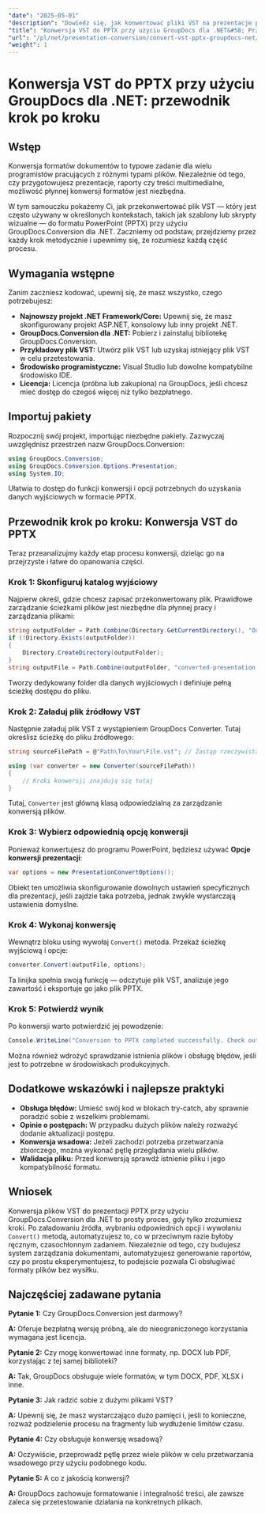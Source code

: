 ```yaml
---
"date": "2025-05-01"
"description": "Dowiedz się, jak konwertować pliki VST na prezentacje programu PowerPoint za pomocą GroupDocs.Conversion for .NET dzięki temu kompleksowemu przewodnikowi."
"title": "Konwersja VST do PPTX przy użyciu GroupDocs dla .NET&#58; Przewodnik krok po kroku"
"url": "/pl/net/presentation-conversion/convert-vst-pptx-groupdocs-net/"
"weight": 1
---
```


# Konwersja VST do PPTX przy użyciu GroupDocs dla .NET: przewodnik krok po kroku

## Wstęp

Konwersja formatów dokumentów to typowe zadanie dla wielu programistów pracujących z różnymi typami plików. Niezależnie od tego, czy przygotowujesz prezentacje, raporty czy treści multimedialne, możliwość płynnej konwersji formatów jest niezbędna.  

W tym samouczku pokażemy Ci, jak przekonwertować plik VST — który jest często używany w określonych kontekstach, takich jak szablony lub skrypty wizualne — do formatu PowerPoint (PPTX) przy użyciu GroupDocs.Conversion dla .NET. Zaczniemy od podstaw, przejdziemy przez każdy krok metodycznie i upewnimy się, że rozumiesz każdą część procesu.


## Wymagania wstępne

Zanim zaczniesz kodować, upewnij się, że masz wszystko, czego potrzebujesz:

- **Najnowszy projekt .NET Framework/Core:** Upewnij się, że masz skonfigurowany projekt ASP.NET, konsolowy lub inny projekt .NET.
- **GroupDocs.Conversion dla .NET:** Pobierz i zainstaluj bibliotekę GroupDocs.Conversion.
- **Przykładowy plik VST:** Utwórz plik VST lub uzyskaj istniejący plik VST w celu przetestowania.
- **Środowisko programistyczne:** Visual Studio lub dowolne kompatybilne środowisko IDE.
- **Licencja:** Licencja (próbna lub zakupiona) na GroupDocs, jeśli chcesz mieć dostęp do czegoś więcej niż tylko bezpłatnego.


## Importuj pakiety

Rozpocznij swój projekt, importując niezbędne pakiety. Zazwyczaj uwzględnisz przestrzeń nazw GroupDocs.Conversion:

```csharp
using GroupDocs.Conversion;
using GroupDocs.Conversion.Options.Presentation;
using System.IO;
```

Ułatwia to dostęp do funkcji konwersji i opcji potrzebnych do uzyskania danych wyjściowych w formacie PPTX.


## Przewodnik krok po kroku: Konwersja VST do PPTX

Teraz przeanalizujmy każdy etap procesu konwersji, dzieląc go na przejrzyste i łatwe do opanowania części.


### **Krok 1: Skonfiguruj katalog wyjściowy**

Najpierw określ, gdzie chcesz zapisać przekonwertowany plik. Prawidłowe zarządzanie ścieżkami plików jest niezbędne dla płynnej pracy i zarządzania plikami:

```csharp
string outputFolder = Path.Combine(Directory.GetCurrentDirectory(), "Output");
if (!Directory.Exists(outputFolder))
{
    Directory.CreateDirectory(outputFolder);
}
string outputFile = Path.Combine(outputFolder, "converted-presentation.pptx");
```

Tworzy dedykowany folder dla danych wyjściowych i definiuje pełną ścieżkę dostępu do pliku.


### **Krok 2: Załaduj plik źródłowy VST**

Następnie załaduj plik VST z wystąpieniem GroupDocs Converter. Tutaj określisz ścieżkę do pliku źródłowego:

```csharp
string sourceFilePath = @"Path\To\Your\File.vst"; // Zastąp rzeczywistą ścieżką pliku

using (var converter = new Converter(sourceFilePath))
{
    // Kroki konwersji znajdują się tutaj
}
```

Tutaj, `Converter` jest główną klasą odpowiedzialną za zarządzanie konwersją plików.


### **Krok 3: Wybierz odpowiednią opcję konwersji**

Ponieważ konwertujesz do programu PowerPoint, będziesz używać **Opcje konwersji prezentacji**:

```csharp
var options = new PresentationConvertOptions();
```

Obiekt ten umożliwia skonfigurowanie dowolnych ustawień specyficznych dla prezentacji, jeśli zajdzie taka potrzeba, jednak zwykle wystarczają ustawienia domyślne.


### **Krok 4: Wykonaj konwersję**

Wewnątrz bloku using wywołaj `Convert()` metoda. Przekaż ścieżkę wyjściową i opcje:

```csharp
converter.Convert(outputFile, options);
```

Ta linijka spełnia swoją funkcję — odczytuje plik VST, analizuje jego zawartość i eksportuje go jako plik PPTX.


### **Krok 5: Potwierdź wynik**

Po konwersji warto potwierdzić jej powodzenie:

```csharp
Console.WriteLine("Conversion to PPTX completed successfully. Check output in {0}", outputFolder);
```

Można również wdrożyć sprawdzanie istnienia plików i obsługę błędów, jeśli jest to potrzebne w środowiskach produkcyjnych.


## Dodatkowe wskazówki i najlepsze praktyki

- **Obsługa błędów:** Umieść swój kod w blokach try-catch, aby sprawnie poradzić sobie z wszelkimi problemami.
- **Opinie o postępach:** W przypadku dużych plików należy rozważyć dodanie aktualizacji postępu.
- **Konwersja wsadowa:** Jeżeli zachodzi potrzeba przetwarzania zbiorczego, można wykonać pętlę przeglądania wielu plików.
- **Walidacja pliku:** Przed konwersją sprawdź istnienie pliku i jego kompatybilność formatu.


## Wniosek

Konwersja plików VST do prezentacji PPTX przy użyciu GroupDocs.Conversion dla .NET to prosty proces, gdy tylko zrozumiesz kroki. Po załadowaniu źródła, wybraniu odpowiednich opcji i wywołaniu `Convert()` metodą, automatyzujesz to, co w przeciwnym razie byłoby ręcznym, czasochłonnym zadaniem. Niezależnie od tego, czy budujesz system zarządzania dokumentami, automatyzujesz generowanie raportów, czy po prostu eksperymentujesz, to podejście pozwala Ci obsługiwać formaty plików bez wysiłku.

## Najczęściej zadawane pytania

**Pytanie 1:** Czy GroupDocs.Conversion jest darmowy?  

**A:** Oferuje bezpłatną wersję próbną, ale do nieograniczonego korzystania wymagana jest licencja.

**Pytanie 2:** Czy mogę konwertować inne formaty, np. DOCX lub PDF, korzystając z tej samej biblioteki?  

**A:** Tak, GroupDocs obsługuje wiele formatów, w tym DOCX, PDF, XLSX i inne.

**Pytanie 3:** Jak radzić sobie z dużymi plikami VST?  

**A:** Upewnij się, że masz wystarczająco dużo pamięci i, jeśli to konieczne, rozważ podzielenie procesu na fragmenty lub wydłużenie limitów czasu.

**Pytanie 4:** Czy obsługuje konwersję wsadową?  

**A:** Oczywiście, przeprowadź pętlę przez wiele plików w celu przetwarzania wsadowego przy użyciu podobnego kodu.

**Pytanie 5:** A co z jakością konwersji?  

**A:** GroupDocs zachowuje formatowanie i integralność treści, ale zawsze zaleca się przetestowanie działania na konkretnych plikach.